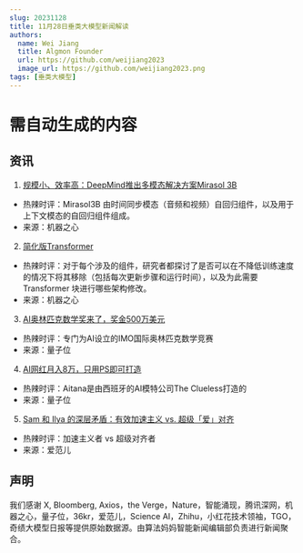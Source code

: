 ```yaml
---
slug: 20231128
title: 11月28日垂类大模型新闻解读
authors:
  name: Wei Jiang
  title: Algmon Founder
  url: https://github.com/weijiang2023
  image_url: https://github.com/weijiang2023.png
tags: [垂类大模型]
---
```


# 需自动生成的内容
## 资讯

1. [规模小、效率高：DeepMind推出多模态解决方案Mirasol 3B](https://mp.weixin.qq.com/s/McLoJYeasjWixJxIX48GnQ)
* 热辣时评：Mirasol3B 由时间同步模态（音频和视频）自回归组件，以及用于上下文模态的自回归组件组成。
* 来源：机器之心

2. [简化版Transformer](https://mp.weixin.qq.com/s/sd6GezISnoZCkI2CxiASxQ)
* 热辣时评：对于每个涉及的组件，研究者都探讨了是否可以在不降低训练速度的情况下将其移除（包括每次更新步骤和运行时间），以及为此需要 Transformer 块进行哪些架构修改。
* 来源：机器之心

3. [AI奥林匹克数学奖来了，奖金500万美元](https://mp.weixin.qq.com/s/gX6A9l-r287q1fxlMKHUkg)
* 热辣时评：专门为AI设立的IMO国际奥林匹克数学竞赛
* 来源：量子位

4. [AI网红月入8万，只用PS即可打造](https://mp.weixin.qq.com/s/bIIgxqyQkbANWo2R-3RZkQ)
* 热辣时评：Aitana是由西班牙的AI模特公司The Clueless打造的
* 来源：量子位

5. [Sam 和 Ilya 的深层矛盾：有效加速主义 vs. 超级「爱」对齐](https://mp.weixin.qq.com/s/9sU95-1gbYZHddGgtQP-xQ)
* 热辣时评：加速主义者 vs 超级对齐者
* 来源：爱范儿

## 声明

我们感谢 X, Bloomberg, Axios，the Verge，Nature，智能涌现，腾讯深网，机器之心，量子位，36kr，爱范儿，Science AI，Zhihu，小红花技术领袖，TGO，奇绩大模型日报等提供原始数据源。由算法妈妈智能新闻编辑部负责进行新闻聚合。